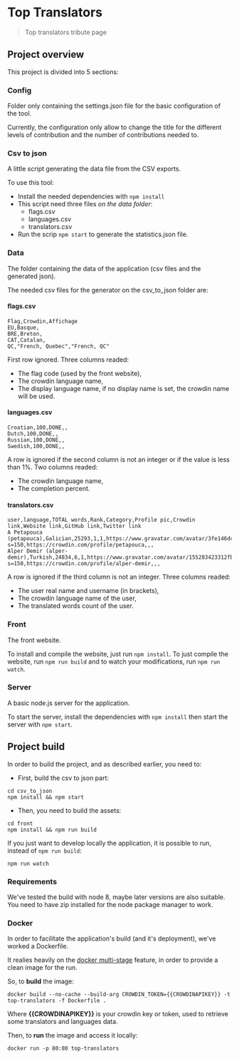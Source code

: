 # Top Translators

> Top translators tribute page

## Project overview

This project is divided into 5 sections:

### Config

Folder only containing the settings.json file for the basic configuration of the tool.

Currently, the configuration only allow to change the title for the different levels of contribution
and the number of contributions needed to.

### Csv to json

A little script generating the data file from the CSV exports.

To use this tool:
 - Install the needed dependencies with `npm install`
 - This script need three files *on the data folder*:
   - flags.csv
   - languages.csv
   - translators.csv
 - Run the scrip `npm start` to generate the statistics.json file.

### Data

The folder containing the data of the application (csv files and the generated json).

The needed csv files for the generator on the csv_to_json folder are:

#### flags.csv

```
Flag,Crowdin,Affichage
EU,Basque,
BRE,Breton,
CAT,Catalan,
QC,"French, Quebec","French, QC"
```
First row ignored.
Three columns readed:
 - The flag code (used by the front website),
 - The crowdin language name,
 - The display language name, if no display name is set, the crowdin name will be used.

#### languages.csv

```
Croatian,100,DONE,,
Dutch,100,DONE,,
Russian,100,DONE,,
Swedish,100,DONE,,
```

A row is ignored if the second column is not an integer or if the value is less than 1%.
Two columns readed:
 - The crowdin language name,
 - The completion percent.

#### translators.csv

```
user,language,TOTAL words,Rank,Category,Profile pic,Crowdin link,Website link,GitHub link,Twitter link
A Petapouca (petapouca),Galician,25293,1,1,https://www.gravatar.com/avatar/3fe146dc77a5b5f9a8c17394210baf09?s=150,https://crowdin.com/profile/petapouca,,,
Alper Demir (alper-demir),Turkish,24834,6,1,https://www.gravatar.com/avatar/155283423312fb422acc72b8ef875c38?s=150,https://crowdin.com/profile/alper-demir,,,
```

A row is ignored if the third column is not an integer.
Three columns readed:
 - The user real name and username (in brackets),
 - The crowdin language name of the user,
 - The translated words count of the user.

### Front

The front website.

To install and compile the website, just run `npm install`. To just compile the website, run
`npm run build` and to watch your modifications, run `npm run watch`.

### Server

A basic node.js server for the application.

To start the server, install the dependencies with `npm install` then start the server with
`npm start`.

## Project build

In order to build the project, and as described earlier, you need to:

* First, build the csv to json part: 

```
cd csv_to_json
npm install && npm start

```

* Then, you need to build the assets:

```
cd front
npm install && npm run build
```

If you just want to develop locally the application, it is possible to run, instead of `npm run build`: 

```
npm run watch
```

### Requirements

We've tested the build with node 8, maybe later versions are also suitable.
You need to have zip installed for the node package manager to work.

### Docker

In order to facilitate the application's build (and it's deployment), we've worked a Dockerfile.

It realies heavily on the [docker multi-stage](https://docs.docker.com/develop/develop-images/multistage-build/) feature, in order to provide a clean image for the run.

So, to **build** the image: 

``` 
docker build --no-cache --build-arg CROWDIN_TOKEN={{CROWDINAPIKEY}} -t top-translators -f Dockerfile .
```

Where **{{CROWDINAPIKEY}}** is your crowdin key or token, used to retrieve some translators and languages data.

Then, to **run** the image and access it locally:

```
docker run -p 80:80 top-translators
```
